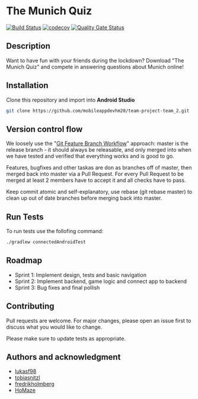 # The Munich Quiz
[![Build Status](https://travis-ci.com/mobileappdevhm20/team-project-team_2.svg?token=5JBSrPqszVfeAgbcyYMP&branch=master)](https://travis-ci.com/mobileappdevhm20/team-project-team_2)
[![codecov](https://codecov.io/gh/mobileappdevhm20/team-project-team_2/branch/master/graph/badge.svg)](https://codecov.io/gh/mobileappdevhm20/team-project-team_2)
[![Quality Gate Status](https://sonarcloud.io/api/project_badges/measure?project=mobileappdevhm20_team-project-team_2&metric=alert_status)](https://sonarcloud.io/dashboard?id=mobileappdevhm20_team-project-team_2)

## Description
Want to have fun with your friends during the lockdown? Download "The Munich Quiz" and compete in answering questions about Munich online!

## Installation
Clone this repository and import into **Android Studio**
```bash
git clone https://github.com/mobileappdevhm20/team-project-team_2.git
```

## Version control flow
We loosely use the "[Git Feature Branch Workflow](https://www.atlassian.com/git/tutorials/comparing-workflows/feature-branch-workflow)" approach: master is the release branch - it should always be releasable, and only merged into when we have tested and verified that everything works and is good to go. 

Features, bugfixes and other taskas are don as branches off of master, then merged back into master via a Pull Request. For every Pull Request to be merged at least 2 members have to accept it and all checks have to pass.

Keep commit atomic and self-explanatory, use rebase (git rebase master) to clean up out of date branches before merging back into master.

## Run Tests
To run tests use the follofing command:
```bash
./gradlew connectedAndroidTest
```

## Roadmap
* Sprint 1: Implement design, tests and basic navigation
* Sprint 2: Implement backend, game logic and connect app to backend
* Sprint 3: Bug fixes and final pollish

## Contributing
Pull requests are welcome. For major changes, please open an issue first to discuss what you would like to change.

Please make sure to update tests as appropriate.

## Authors and acknowledgment
* [lukasf98](https://github.com/lukasf98)
* [tobiasnitzl](https://github.com/tobiasnitzl)
* [fredrikholmberg](https://github.com/fredrikholmberg)
* [HoMaze](https://github.com/HoMaze)
